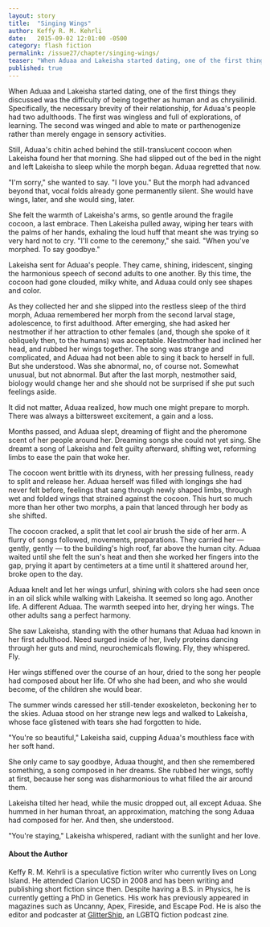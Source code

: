 ```yaml
---
layout: story
title:  "Singing Wings"
author: Keffy R. M. Kehrli
date:   2015-09-02 12:01:00 -0500
category: flash fiction
permalink: /issue27/chapter/singing-wings/
teaser: "When Aduaa and Lakeisha started dating, one of the first things they discussed was the difficulty of being together as human and as chrysilinid."
published: true
---
```


When Aduaa and Lakeisha started dating, one of the first things they discussed was the difficulty of being together as human and as chrysilinid. Specifically, the necessary brevity of their relationship, for Aduaa's people had two adulthoods. The first was wingless and full of explorations, of learning. The second was winged and able to mate or parthenogenize rather than merely engage in sensory activities.

Still, Aduaa's chitin ached behind the still-translucent cocoon when Lakeisha found her that morning. She had slipped out of the bed in the night and left Lakeisha to sleep while the morph began. Aduaa regretted that now.

"I'm sorry," she wanted to say. "I love you." But the morph had advanced beyond that, vocal folds already gone permanently silent. She would have wings, later, and she would sing, later.

She felt the warmth of Lakeisha's arms, so gentle around the fragile cocoon, a last embrace. Then Lakeisha pulled away, wiping her tears with the palms of her hands, exhaling the loud huff that meant she was trying so very hard not to cry. "I'll come to the ceremony," she said. "When you've morphed. To say goodbye."

Lakeisha sent for Aduaa's people. They came, shining, iridescent, singing the harmonious speech of second adults to one another. By this time, the cocoon had gone clouded, milky white, and Aduaa could only see shapes and color.

As they collected her and she slipped into the restless sleep of the third morph, Aduaa remembered her morph from the second larval stage, adolescence, to first adulthood. After emerging, she had asked her nestmother if her attraction to other females (and, though she spoke of it obliquely then, to the humans) was acceptable. Nestmother had inclined her head, and rubbed her wings together. The song was strange and complicated, and Aduaa had not been able to sing it back to herself in full. But she understood. Was she abnormal, no, of course not. Somewhat unusual, but not abnormal. But after the last morph, nestmother said, biology would change her and she should not be surprised if she put such feelings aside.

It did not matter, Aduaa realized, how much one might prepare to morph. There was always a bittersweet excitement, a gain and a loss.

Months passed, and Aduaa slept, dreaming of flight and the pheromone scent of her people around her. Dreaming songs she could not yet sing. She dreamt a song of Lakeisha and felt guilty afterward, shifting wet, reforming limbs to ease the pain that woke her.

The cocoon went brittle with its dryness, with her pressing fullness, ready to split and release her. Aduaa herself was filled with longings she had never felt before, feelings that sang through newly shaped limbs, through wet and folded wings that strained against the cocoon. This hurt so much more than her other two morphs, a pain that lanced through her body as she shifted.

The cocoon cracked, a split that let cool air brush the side of her arm. A flurry of songs followed, movements, preparations. They carried her — gently, gently — to the building's high roof, far above the human city. Aduaa waited until she felt the sun's heat and then she worked her fingers into the gap, prying it apart by centimeters at a time until it shattered around her, broke open to the day.

Aduaa knelt and let her wings unfurl, shining with colors she had seen once in an oil slick while walking with Lakeisha. It seemed so long ago. Another life. A different Aduaa. The warmth seeped into her, drying her wings. The other adults sang a perfect harmony.

She saw Lakeisha, standing with the other humans that Aduaa had known in her first adulthood. Need surged inside of her, lively proteins dancing through her guts and mind, neurochemicals flowing. Fly, they whispered. Fly.

Her wings stiffened over the course of an hour, dried to the song her people had composed about her life. Of who she had been, and who she would become, of the children she would bear.

The summer winds caressed her still-tender exoskeleton, beckoning her to the skies. Aduaa stood on her strange new legs and walked to Lakeisha, whose face glistened with tears she had forgotten to hide.

"You're so beautiful," Lakeisha said, cupping Aduaa's mouthless face with her soft hand.

She only came to say goodbye, Aduaa thought, and then she remembered something, a song composed in her dreams. She rubbed her wings, softly at first, because her song was disharmonious to what filled the air around them.

Lakeisha tilted her head, while the music dropped out, all except Aduaa. She hummed in her human throat, an approximation, matching the song Aduaa had composed for her. And then, she understood.

"You're staying," Lakeisha whispered, radiant with the sunlight and her love.

#### About the Author

Keffy R. M. Kehrli is a speculative fiction writer who currently lives on Long Island. He attended Clarion UCSD in 2008 and has been writing and publishing short fiction since then. Despite having a B.S. in Physics, he is currently getting a PhD in Genetics. His work has previously appeared in magazines such as Uncanny, Apex, Fireside, and Escape Pod. He is also the editor and podcaster at [GlitterShip](http://www.glittership.com), an LGBTQ fiction podcast zine.
